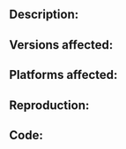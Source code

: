 ## Description:

## Versions affected:

## Platforms affected:

## Reproduction:

## Code:

<!--
Hello!



Thank you for taking your time submitting this issue. To make it easy for everyone to debug, we'll just need a few key pieces of information:

Description of the bug (or enhancement):
Describe as much as you can what happened. Include the description of the problem, what you have tried, tools you have used, build processes and the like.

Versions affected:
Include the version of Ractive affected. To ensure that this is not a regression nor has already been fixed in the next version, it is advised to also test the previous versions and next versions.

Platforms affected:
Include the browser or runtime, and if necessary, operating system and device.

Reproduction:
Include a link to a live specimen of the bug. For your convenience, you can fork this fiddle:

    https://jsfiddle.net/evschris/swkz9n7n/

Code:
It is advised to include the code in question in the issue. This allows us to have a historical reference of your code should your demo service be offline.



Once again, thank you for your time and patience.

Ractive Community

-->